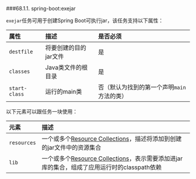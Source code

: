 ###68.1.1. spring-boot:exejar

`exejar`任务可用于创建Spring Boot可执行jar，该任务支持以下属性：

|属性|描述|是否必须|
|:----|:----|:-----|
|`destfile`|将要创建的目的jar文件|是|
|`classes`|Java类文件的根目录|是|
|`start-class`|运行的main类|否（默认为找到的第一个声明`main`方法的类）|

以下元素可以跟任务一块使用：

|元素|描述|
|:----|:----|
|`resources`|一个或多个[Resource Collections](http://ant.apache.org/manual/Types/resources.html#collection)，描述将添加到创建的jar文件中的资源集合|
|`lib`|一个或多个[Resource Collections](http://ant.apache.org/manual/Types/resources.html#collection)，表示需要添加进jar库的集合，组成了应用运行时的classpath依赖|
